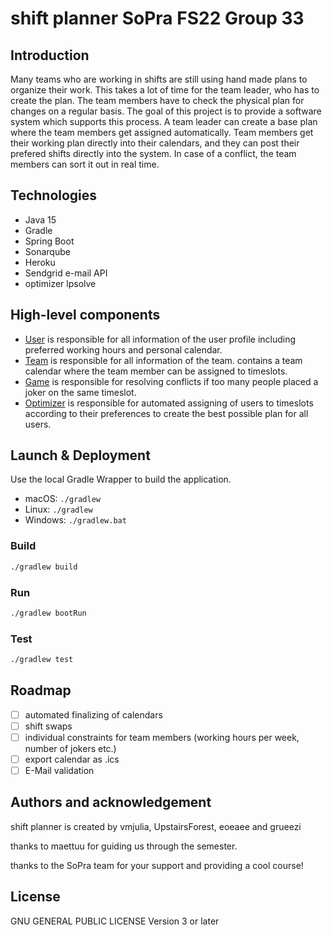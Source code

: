 # shift planner SoPra FS22 Group 33

## Introduction
Many teams who are working in shifts are still using hand made plans to organize their work. This takes a lot of time for the team leader, who has to create the plan. The team members have to check the physical plan for changes on a regular basis. The goal of this project is to provide a software system which supports this process. A team leader can create a base plan where the team members get assigned automatically. Team members get their working plan directly into their calendars, and they can post their prefered shifts directly into the system. In case of a conflict, the team members can sort it
out in real time.

## Technologies
- Java 15 
- Gradle
- Spring Boot
- Sonarqube 
- Heroku
- Sendgrid e-mail API 
- optimizer lpsolve 
## High-level components

- [User](https://github.com/sopra-fs22-group-33/server/blob/master/src/main/java/ch/uzh/ifi/hase/soprafs22/entity/User.java) is responsible for all information of the user profile including preferred working hours and personal calendar.
- [Team](https://github.com/sopra-fs22-group-33/server/blob/master/src/main/java/ch/uzh/ifi/hase/soprafs22/entity/Team.java) is responsible for all information of the team. contains a team calendar where the team member can be assigned to timeslots.
- [Game](https://github.com/sopra-fs22-group-33/server/blob/master/src/main/java/ch/uzh/ifi/hase/soprafs22/entity/Game.java) is responsible for resolving conflicts if too many people placed a joker on the same timeslot.
- [Optimizer](https://github.com/sopra-fs22-group-33/server/blob/master/src/main/java/ch/uzh/ifi/hase/soprafs22/entity/Game.java) is responsible for automated assigning of users to timeslots according to their preferences to create the best possible plan for all users. 

## Launch & Deployment
Use the local Gradle Wrapper to build the application.
-   macOS: `./gradlew`
-   Linux: `./gradlew`
-   Windows: `./gradlew.bat`

### Build

```bash
./gradlew build
```

### Run

```bash
./gradlew bootRun
```

### Test

```bash
./gradlew test
```

## Roadmap
- [ ] automated finalizing of calendars
- [ ] shift swaps
- [ ] individual constraints for team members (working hours per week, number of jokers etc.) 
- [ ] export calendar as .ics
- [ ] E-Mail validation
## Authors and acknowledgement
shift planner is created by vmjulia, UpstairsForest, eoeaee and grueezi

thanks to maettuu for guiding us through the semester. 

thanks to the SoPra team for your support and providing a cool course! 

## License
GNU GENERAL PUBLIC LICENSE Version 3 or later


